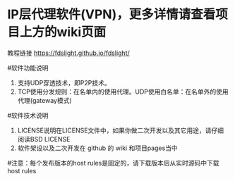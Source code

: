 # IP层代理软件(VPN)，更多详情请查看项目上方的wiki页面
教程链接 https://fdslight.github.io/fdslight/

#软件功能说明  
1. 支持UDP穿透技术，即P2P技术。   
2. TCP使用分发规则：在名单内的使用代理。UDP使用白名单：在名单外的使用代理(gateway模式)

#软件技术说明
1. LICENSE说明在LICENSE文件中，如果你做二次开发以及其它用途，请仔细阅读BSD LICENSE  
2. 软件架设以及二次开发在 github 的 wiki 和项目pages当中


#注意：每个发布版本的host rules是固定的，请下载版本后从实时源码中下载host rules